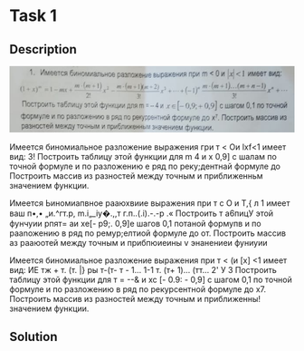 # Task 1

## Description

![Description](1_description.png)

Имеется биномиальное разложение выражения гри т < Ои lxf<1 имеет вид:
3!
Построить таблицу этой функции для m 4 и х 0,9] с шалам по точной
формуле и по разложению е ряд по реку;дентнай формуле до Построить массив из
разностей между точным и приближенньм значением функции.


Имеется Ьиномиапвное рааюхвиие выражения при т с О и Т,{ л 1 имеет ваш п•,• „и.^гт.р, m.i„_iу�.,,т г.п..(.i).-.-р .« Построить т а6пицУ этой фунчуии рпят= аи хе[- р9;. 0,9]е шагов 0,1 потаной формупв и по раanожению в ряд по ремур;елтиой формуле до от. Построить массив аз рааюотей между точным и прибпюиеины v энанениеи фуниуии 


Имеется биномиальное разложение выражения при т < (и \[х\] <1 имеет вид:
ИЕ тж + т. (т. |} ры т-(т- т - 1... 1-1 т. (т+ 1)... (тт...
2' У 3
Построить таблицу этой функции для т = --& и хс [- 0.9: - 0,9] с шагом 0,1 по точной
формуле и по разложению в ряд по рекурсентной формуле до х7. Построить массив из
разностей между точным и приближенны! значением функции.

## Solution

```C++

```